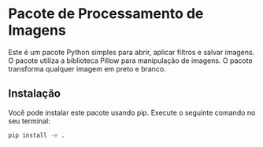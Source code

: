 # Pacote de Processamento de Imagens

Este é um pacote Python simples para abrir, aplicar filtros e salvar imagens. O pacote utiliza a biblioteca Pillow para manipulação de imagens. O pacote transforma qualquer imagem em preto e branco.

## Instalação

Você pode instalar este pacote usando pip. Execute o seguinte comando no seu terminal:

```bash
pip install -e .
